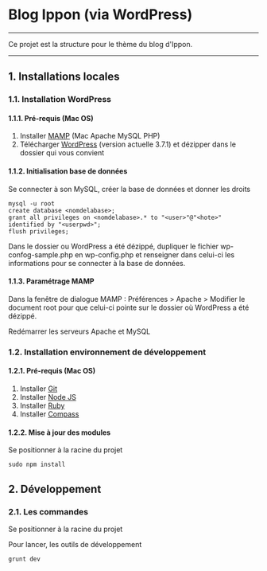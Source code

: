# Blog Ippon (via WordPress)
***

Ce projet est la structure pour le thème du blog d'Ippon.

***

## 1. Installations locales

### 1.1. Installation WordPress

#### 1.1.1. Pré-requis (Mac OS)

1. Installer [MAMP](http://www.mamp.info/en/downloads/index.html) (Mac Apache MySQL PHP)
2. Télécharger [WordPress](http://wordpress.org/download/) (version actuelle 3.7.1) et dézipper dans le dossier qui vous convient


#### 1.1.2. Initialisation base de données

Se connecter à son MySQL, créer la base de données et donner les droits

	mysql -u root
	create database <nomdelabase>;
	grant all privileges on <nomdelabase>.* to "<user>"@"<hote>" identified by "<userpwd>";
	flush privileges;

Dans le dossier ou WordPress a été dézippé, dupliquer le fichier wp-confog-sample.php en wp-config.php et renseigner dans celui-ci les informations pour se connecter à la base de données.

#### 1.1.3. Paramétrage MAMP

Dans la fenêtre de dialogue MAMP : Préférences > Apache > Modifier le document root pour que celui-ci pointe sur le dossier où WordPress a été dézippé.

Redémarrer les serveurs Apache et MySQL

### 1.2. Installation environnement de développement

#### 1.2.1. Pré-requis (Mac OS)

1. Installer [Git](http://git-scm.com/)
2. Installer [Node JS](http://nodejs.org/)
3. Installer [Ruby](http://www.ruby-lang.org/fr/)
4. Installer [Compass](http://compass-style.org/install/)

#### 1.2.2. Mise à jour des modules

Se positionner à la racine du projet

	sudo npm install
	
## 2. Développement

### 2.1. Les commandes

Se positionner à la racine du projet

Pour lancer, les outils de développement

	grunt dev


